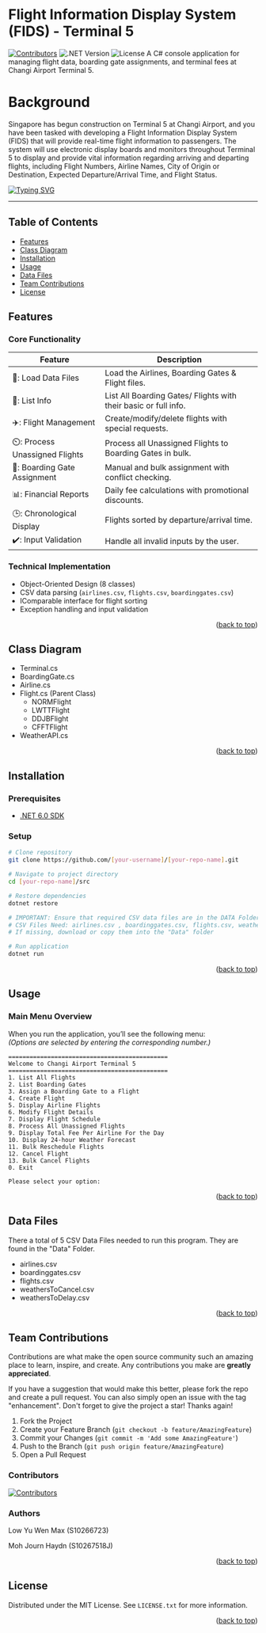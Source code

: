 <a id="readme-top"></a>

# Flight Information Display System (FIDS) - Terminal 5
[![Contributors][contributors-shield]][contributors-url]
![.NET Version](https://img.shields.io/badge/.NET-6.0-blueviolet)
![License](https://img.shields.io/badge/License-MIT-green)
A C# console application for managing flight data, boarding gate assignments, and terminal fees at Changi Airport Terminal 5.

# Background 
Singapore has begun construction on Terminal 5 at Changi Airport, and you have been tasked with developing
a Flight Information Display System (FIDS) that will provide real-time flight information to passengers.
The system will use electronic display boards and monitors throughout Terminal 5 to display and provide 
vital information regarding arriving and departing flights, including Flight Numbers, Airline Names, 
City of Origin or Destination, Expected Departure/Arrival Time, and Flight Status. 

[![Typing SVG](https://readme-typing-svg.demolab.com?font=Fira+Code&pause=1000&width=435&lines=Flight+Information+Display+System)](https://git.io/typing-svg)

---

## Table of Contents
- [Features](#features)
- [Class Diagram](#class-diagram)
- [Installation](#installation)
- [Usage](#usage)
- [Data Files](#data-files)
- [Team Contributions](#team-contributions)
- [License](#license)

## Features

### Core Functionality
| Feature | Description |
|---------|-------------|
| 📁: Load Data Files | Load the Airlines, Boarding Gates & Flight files. |
| 📰: List Info | List All Boarding Gates/ Flights with their basic or full info. |
| ✈️: Flight Management | Create/modify/delete flights with special requests. |
| ⏲️: Process Unassigned Flights | Process all Unassigned Flights to Boarding Gates in bulk. |
| 🚪: Boarding Gate Assignment | Manual and bulk assignment with conflict checking. |
| :bar_chart:: Financial Reports | Daily fee calculations with promotional discounts. |
| :clock3:: Chronological Display | Flights sorted by departure/arrival time. |
| ✔️: Input Validation | Handle all invalid inputs by the user. |

### Technical Implementation
- Object-Oriented Design (8 classes)
- CSV data parsing (`airlines.csv`, `flights.csv`, `boardinggates.csv`)
- IComparable<T> interface for flight sorting
- Exception handling and input validation

<p align="right">(<a href="#readme-top">back to top</a>)</p>

## Class Diagram
- Terminal.cs
- BoardingGate.cs
- Airline.cs
- Flight.cs (Parent Class)
  - NORMFlight
  - LWTTFlight
  - DDJBFlight
  - CFFTFlight
- WeatherAPI.cs

 <p align="right">(<a href="#readme-top">back to top</a>)</p>
 
## Installation

### Prerequisites
- [.NET 6.0 SDK](https://dotnet.microsoft.com/download)

### Setup
```bash
# Clone repository
git clone https://github.com/[your-username]/[your-repo-name].git

# Navigate to project directory
cd [your-repo-name]/src

# Restore dependencies
dotnet restore

# IMPORTANT: Ensure that required CSV data files are in the DATA Folder.
# CSV Files Need: airlines.csv , boardinggates.csv, flights.csv, weathersToCancel.csv, weathersToDelay.csv
# If missing, download or copy them into the "Data" folder

# Run application
dotnet run
```

<p align="right">(<a href="#readme-top">back to top</a>)</p>

## Usage
### Main Menu Overview

When you run the application, you’ll see the following menu:  
*(Options are selected by entering the corresponding number.)*

```text
=============================================
Welcome to Changi Airport Terminal 5
=============================================
1. List All Flights
2. List Boarding Gates
3. Assign a Boarding Gate to a Flight
4. Create Flight
5. Display Airline Flights
6. Modify Flight Details
7. Display Flight Schedule
8. Process All Unassigned Flights
9. Display Total Fee Per Airline For the Day
10. Display 24-hour Weather Forecast
11. Bulk Reschedule Flights
12. Cancel Flight
13. Bulk Cancel Flights
0. Exit

Please select your option:
```

<p align="right">(<a href="#readme-top">back to top</a>)</p>

## Data Files
There a total of 5 CSV Data Files needed to run this program. They are found in the "Data" Folder.
- airlines.csv
- boardinggates.csv
- flights.csv
- weathersToCancel.csv
- weathersToDelay.csv

<p align="right">(<a href="#readme-top">back to top</a>)</p>

## Team Contributions
Contributions are what make the open source community such an amazing place to learn, inspire, and create. Any contributions you make are **greatly appreciated**.

If you have a suggestion that would make this better, please fork the repo and create a pull request. You can also simply open an issue with the tag "enhancement".
Don't forget to give the project a star! Thanks again!

1. Fork the Project
2. Create your Feature Branch (`git checkout -b feature/AmazingFeature`)
3. Commit your Changes (`git commit -m 'Add some AmazingFeature'`)
4. Push to the Branch (`git push origin feature/AmazingFeature`)
5. Open a Pull Request

### Contributors
<a href="https://github.com/MaxMax-git/PRG2-T13-03/graphs/contributors">
  <img src="https://contrib.rocks/image?repo=MaxMax-git/PRG2-T13-03"alt="Contributors" />
</a>

### Authors
Low Yu Wen Max (S10266723)

Moh Journ Haydn (S10267518J)

<p align="right">(<a href="#readme-top">back to top</a>)</p>

## License

Distributed under the MIT License. See `LICENSE.txt` for more information.

<p align="right">(<a href="#readme-top">back to top</a>)</p>

<!-- MARKDOWN LINKS & IMAGES -->
<!-- https://www.markdownguide.org/basic-syntax/#reference-style-links -->
[contributors-shield]: https://img.shields.io/github/contributors/MaxMax-git/PRG2-T13-03.svg?style=for-the-badge
[contributors-url]: https://github.com/MaxMax-git/PRG2-T13-03/graphs/contributors
